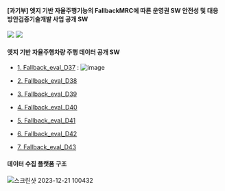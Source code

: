 #### [과기부] 엣지 기반 자율주행기능의 FallbackMRC에 따른 운영권 SW 안전성 및 대응방안검증기술개발 사업 공개 SW

<img src="https://github.com/dudtj7476/FallbackMRC/assets/87180836/d9a3bb1b-9e5a-4df0-ab0f-94dfd034db0b">
<img src="https://github.com/dudtj7476/FallbackMRC/assets/87180836/a2d8f4ce-986a-4a57-93b9-60be1ee910ca">

#### 엣지 기반 자율주행차량 주행 데이터 공개 SW

 - <a href="https://gofile.me/7eXA5/YcLUFOxPv" > 1. Fallback_eval_D37</a>
   : ![image](https://github.com/dudtj7476/FallbackMRC/assets/87180836/0157fff3-d8ba-4cc0-8e3e-4eef881e06a3)

 - <a href="https://gofile.me/7eXA5/w4NqPEg0Y" > 2. Fallback_eval_D38</a>
 - <a href="https://gofile.me/7eXA5/dNPq4GNFJ" > 3. Fallback_eval_D39</a>
 - <a href="https://gofile.me/7eXA5/ohtDn4f8W" > 4. Fallback_eval_D40</a>
 - <a href="https://gofile.me/7eXA5/nEeprC2gy" > 5. Fallback_eval_D41</a>
 - <a href="https://gofile.me/7eXA5/pfYu1XlB7" > 6. Fallback_eval_D42</a>
 - <a href="https://gofile.me/7eXA5/h6yAC57x4" > 7. Fallback_eval_D43</a>

#### 데이터 수집 플랫폼 구조
![스크린샷 2023-12-21 100432](https://github.com/dudtj7476/FallbackMRC/assets/87180836/fa3e8562-d051-424c-b085-23da6ccf19d6)


